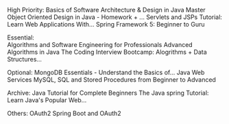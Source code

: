 High Priority:
Basics of Software Architecture & Design in Java
Master Object Oriented Design in Java - Homework + ...
Servlets and JSPs Tutorial: Learn Web Applications With...
Spring Framework 5: Beginner to Guru

Essential:	
Algorithms and Software Engineering for Professionals
Advanced Algorithms in Java
The Coding Interview Bootcamp: Alogrithms + Data Structures...

Optional:
MongoDB Essentials - Understand the Basics of...
Java Web Services
MySQL, SQL and Stored Procedures from Beginner to Advanced

Archive:
Java Tutorial for Complete Beginners
The Java spring Tutorial: Learn Java's Popular Web...

Others:
OAuth2
Spring Boot and OAuth2
